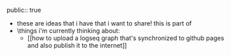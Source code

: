 public:: true

- these are ideas that i have that i want to share! this is part of
- \things i'm currently thinking about:
	- [[how to upload a logseq graph that's synchronized to github pages and also publish it to the internet]]